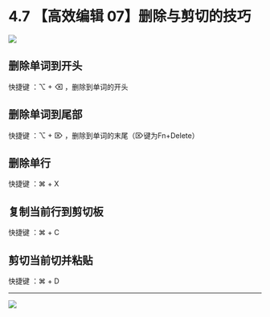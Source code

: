# 4.7 【高效编辑 07】删除与剪切的技巧

![](http://image.iswbm.com/20200804124133.png)

## 删除单词到开头

快捷键 ：⌥ + ⌫ ，删除到单词的开头

## 删除单词到尾部

快捷键 ：⌥ + ⌦ ，删除到单词的末尾（⌦键为Fn+Delete）

## 删除单行

快捷键 ：⌘ + X

## 复制当前行到剪切板

快捷键 ：⌘ + C

## 剪切当前切并粘贴

快捷键 ：⌘ + D



---

![](http://image.iswbm.com/20200607174235.png)